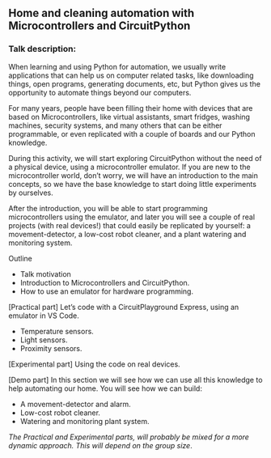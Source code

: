 ## Home and cleaning automation with Microcontrollers and CircuitPython

### Talk description:

When learning and using Python for automation, we usually write applications
that can help us on computer related tasks, like downloading things,
open programs, generating documents, etc, but Python gives us the opportunity
to automate things beyond our computers.

For many years, people have been filling their home with devices that are
based on Microcontrollers, like virtual assistants, smart fridges,
washing machines, security systems, and many others that can be either
programmable, or even replicated with a couple of boards and our Python
knowledge.

During this activity, we will start exploring CircuitPython without the need
of a physical device, using a microcontroller emulator. 
If you are new to the microcontroller world, don’t worry, we will have an
introduction to the main concepts, so we have the base knowledge to start
doing little experiments by ourselves.

After the introduction, you will be able to start programming microcontrollers
using the emulator, and later you will see a couple of real projects
(with real devices!) that could easily be replicated by yourself:
a movement-detector, a low-cost robot cleaner, and a plant watering and
monitoring system.

Outline
- Talk motivation
- Introduction to Microcontrollers and CircuitPython. 
- How to use an emulator for hardware programming.

[Practical part] Let’s code with a CircuitPlayground Express, using an emulator
in VS Code. 
- Temperature sensors.
- Light sensors.
- Proximity sensors.

[Experimental part] Using the code on real devices.

[Demo part] In this section we will see how we can use all this knowledge to
help automating our home. You will see how we can build:
- A movement-detector and alarm.
- Low-cost robot cleaner.
- Watering and monitoring plant system.


*The Practical and Experimental parts, will probably be mixed
for a more dynamic approach. This will depend on the group size*.
